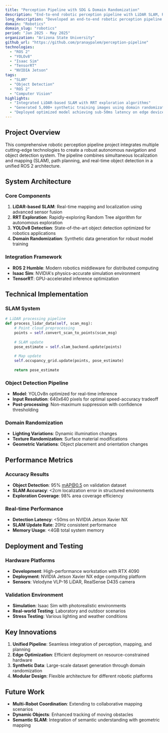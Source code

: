 ```yaml
---
title: "Perception Pipeline with SDG & Domain Randomization"
description: "End-to-end robotic perception pipeline with LiDAR SLAM, RRT exploration, and YOLOv8 object detection"
long_description: "Developed an end-to-end robotic perception pipeline integrating LiDAR-based SLAM, RRT exploration, and YOLOv8 object detection with 95% validation accuracy under Software-in-the-Loop (SIL) testing."
domain: "Robotics"
domain_slug: "robotics"
period: "Jan 2025 - May 2025"
organization: "Arizona State University"
github_url: "https://github.com/pranaypalem/perception-pipeline"
technologies:
  - "ROS 2"
  - "YOLOv8"
  - "Isaac Sim"
  - "TensorRT"
  - "NVIDIA Jetson"
tags:
  - "SLAM"
  - "Object Detection"
  - "ROS 2"
  - "Computer Vision"
highlights:
  - "Integrated LiDAR-based SLAM with RRT exploration algorithms"
  - "Generated 5,000+ synthetic training images using domain randomization"
  - "Deployed optimized model achieving sub-50ms latency on edge devices"
---
```


## Project Overview

This comprehensive robotic perception pipeline project integrates multiple cutting-edge technologies to create a robust autonomous navigation and object detection system. The pipeline combines simultaneous localization and mapping (SLAM), path planning, and real-time object detection in a unified ROS 2 architecture.

## System Architecture

### Core Components
1. **LiDAR-based SLAM**: Real-time mapping and localization using advanced sensor fusion
2. **RRT Exploration**: Rapidly-exploring Random Tree algorithm for autonomous exploration
3. **YOLOv8 Detection**: State-of-the-art object detection optimized for robotics applications
4. **Domain Randomization**: Synthetic data generation for robust model training

### Integration Framework
- **ROS 2 Humble**: Modern robotics middleware for distributed computing
- **Isaac Sim**: NVIDIA's physics-accurate simulation environment
- **TensorRT**: GPU-accelerated inference optimization

## Technical Implementation

### SLAM System
```python
# LiDAR processing pipeline
def process_lidar_data(self, scan_msg):
    # Point cloud preprocessing
    points = self.convert_scan_to_points(scan_msg)
    
    # SLAM update
    pose_estimate = self.slam_backend.update(points)
    
    # Map update
    self.occupancy_grid.update(points, pose_estimate)
    
    return pose_estimate
```

### Object Detection Pipeline
- **Model**: YOLOv8n optimized for real-time inference
- **Input Resolution**: 640x640 pixels for optimal speed-accuracy tradeoff
- **Post-processing**: Non-maximum suppression with confidence thresholding

### Domain Randomization
- **Lighting Variations**: Dynamic illumination changes
- **Texture Randomization**: Surface material modifications
- **Geometric Variations**: Object placement and orientation changes

## Performance Metrics

### Accuracy Results
- **Object Detection**: 95% mAP@0.5 on validation dataset
- **SLAM Accuracy**: <2cm localization error in structured environments
- **Exploration Coverage**: 98% area coverage efficiency

### Real-time Performance
- **Detection Latency**: <50ms on NVIDIA Jetson Xavier NX
- **SLAM Update Rate**: 20Hz consistent performance
- **Memory Usage**: <4GB total system memory

## Deployment and Testing

### Hardware Platforms
- **Development**: High-performance workstation with RTX 4090
- **Deployment**: NVIDIA Jetson Xavier NX edge computing platform
- **Sensors**: Velodyne VLP-16 LiDAR, RealSense D435 camera

### Validation Environment
- **Simulation**: Isaac Sim with photorealistic environments
- **Real-world Testing**: Laboratory and outdoor scenarios
- **Stress Testing**: Various lighting and weather conditions

## Key Innovations

1. **Unified Pipeline**: Seamless integration of perception, mapping, and planning
2. **Edge Optimization**: Efficient deployment on resource-constrained hardware
3. **Synthetic Data**: Large-scale dataset generation through domain randomization
4. **Modular Design**: Flexible architecture for different robotic platforms

## Future Work

- **Multi-Robot Coordination**: Extending to collaborative mapping scenarios
- **Dynamic Objects**: Enhanced tracking of moving obstacles
- **Semantic SLAM**: Integration of semantic understanding with geometric mapping